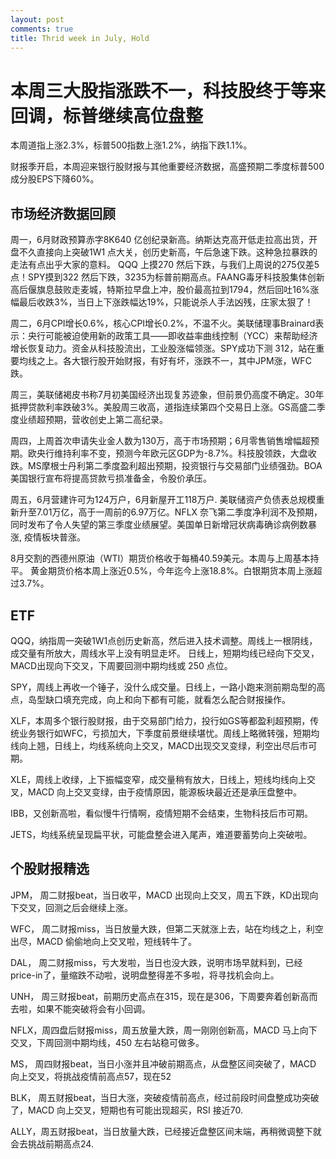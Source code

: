 ```yaml
---
layout: post
comments: true
title: Thrid week in July, Hold 
---
```


# 本周三大股指涨跌不一，科技股终于等来回调，标普继续高位盘整

本周道指上涨2.3%，标普500指数上涨1.2%，纳指下跌1.1%。

财报季开启，本周迎来银行股财报与其他重要经济数据，高盛预期二季度标普500成分股EPS下降60%。


## 市场经济数据回顾

周一，6月财政预算赤字8K640 亿创纪录新高。纳斯达克高开低走拉高出货，开盘不久直接向上突破1W1 点大关，创历史新高，午后急速下跌。这种急拉暴跌的走法有点出乎大家的意料。
QQQ 上摸270 然后下跌，与我们上周说的275仅差5点！SPY摸到322 然后下跌，3235为标普前期高点。FAANG毒牙科技股集体创新高后偃旗息鼓败走麦城，特斯拉早盘上冲，股价最高拉到1794，然后回吐16%涨幅最后收跌3%，当日上下涨跌幅达19%，只能说杀人手法凶残，庄家太狠了！


周二，6月CPI增长0.6%，核心CPI增长0.2%，不温不火。美联储理事Brainard表示：央行可能被迫使用新的政策工具——即收益率曲线控制（YCC）来帮助经济增长恢复动力。资金从科技股流出，工业股涨幅领涨。SPY成功下测 312，站在重要均线之上。各大银行股开始财报，有好有坏，涨跌不一，其中JPM涨，WFC跌。



周三，美联储褐皮书称7月初美国经济出现复苏迹象，但前景仍高度不确定。30年抵押贷款利率跌破3%。美股周三收高，道指连续第四个交易日上涨。GS高盛二季度业绩超预期，营收创史上第二高纪录。



周四，上周首次申请失业金人数为130万，高于市场预期；6月零售销售增幅超预期。欧央行维持利率不变，预测今年欧元区GDP为-8.7%。科技股领跌，大盘收跌。MS摩根士丹利第二季度盈利超出预期，投资银行与交易部门业绩强劲。BOA美国银行宣布将提高贷款亏损准备金，令股价承压。



周五，6月营建许可为124万户，6月新屋开工118万户. 美联储资产负债表总规模重新升至7.01万亿，高于一周前的6.97万亿。NFLX 奈飞第二季度净利润不及预期，同时发布了令人失望的第三季度业绩展望。美国单日新增冠状病毒确诊病例数暴涨, 疫情板块普涨。


			
8月交割的西德州原油（WTI）期货价格收于每桶40.59美元。本周与上周基本持平。
黄金期货价格本周上涨近0.5%，今年迄今上涨18.8%。白银期货本周上涨超过3.7%。


## ETF

QQQ，纳指周一突破1W1点创历史新高，然后进入技术调整。周线上一根阴线，成交量有所放大，周线水平上没有明显走坏。
日线上，短期均线已经向下交叉，MACD出现向下交叉，下周要回测中期均线或 250 点位。


SPY，周线上再收一个锤子，没什么成交量。日线上，一路小跑来测前期岛型的高点，岛型缺口填充完成，向上和向下都有可能，就看怎么配合财报操作。

XLF，本周多个银行股财报，由于交易部门给力，投行如GS等都盈利超预期，传统业务银行如WFC，亏损加大，下季度前景继续堪忧。周线上略微转强，短期均线向上翘，日线上，均线系统向上交叉，MACD出现交叉变绿，利空出尽后市可期。

XLE，周线上收绿，上下振幅变窄，成交量稍有放大，日线上，短线均线向上交叉，MACD 向上交叉变绿，由于疫情原因，能源板块最近还是承压盘整中。

IBB，又创新高啦，看似慢牛行情啊，疫情短期不会结束，生物科技后市可期。

JETS，均线系统呈现扁平状，可能盘整会进入尾声，难道要蓄势向上突破啦。

## 个股财报精选

JPM， 周二财报beat，当日收平，MACD 出现向上交叉，周五下跌，KD出现向下交叉，回测之后会继续上涨。
 
WFC， 周二财报miss，当日放量大跌，但第二天就涨上去，站在均线之上，利空出尽，MACD 偷偷地向上交叉啦，短线转牛了。

DAL， 周二财报miss，亏大发啦，当日也没大跌，说明市场早就料到，已经price-in了，量缩跌不动啦，说明盘整得差不多啦，将寻找机会向上。 

UNH， 周三财报beat，前期历史高点在315，现在是306，下周要奔着创新高而去啦，如果不能突破将会有小回调。

NFLX，周四盘后财报miss，周五放量大跌，周一刚刚创新高，MACD 马上向下交叉，下周回测中期均线，450 左右站稳可做多。  

MS，  周四财报beat，当日小涨并且冲破前期高点，从盘整区间突破了，MACD 向上交叉，将挑战疫情前高点57，现在52

BLK， 周五财报beat，当日大涨，突破疫情前高点，经过前段时间盘整成功突破了，MACD 向上交叉，短期也有可能出现超买，RSI 接近70. 

ALLY，周五财报beat，当日放量大跌，已经接近盘整区间末端，再稍微调整下就会去挑战前期高点24.
